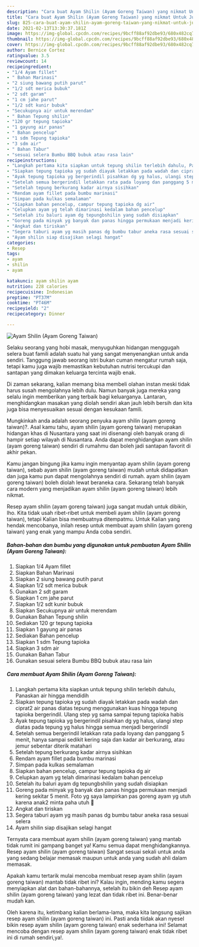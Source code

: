 ```yaml
---
description: "Cara buat Ayam Shilin (Ayam Goreng Taiwan) yang nikmat Untuk Jualan"
title: "Cara buat Ayam Shilin (Ayam Goreng Taiwan) yang nikmat Untuk Jualan"
slug: 825-cara-buat-ayam-shilin-ayam-goreng-taiwan-yang-nikmat-untuk-jualan
date: 2021-02-13T13:30:37.181Z
image: https://img-global.cpcdn.com/recipes/9bcff88af92dbe93/680x482cq70/ayam-shilin-ayam-goreng-taiwan-foto-resep-utama.jpg
thumbnail: https://img-global.cpcdn.com/recipes/9bcff88af92dbe93/680x482cq70/ayam-shilin-ayam-goreng-taiwan-foto-resep-utama.jpg
cover: https://img-global.cpcdn.com/recipes/9bcff88af92dbe93/680x482cq70/ayam-shilin-ayam-goreng-taiwan-foto-resep-utama.jpg
author: Bernice Cortez
ratingvalue: 3.5
reviewcount: 14
recipeingredient:
- "1/4 Ayam fillet"
- " Bahan Marinasi"
- "2 siung bawang putih parut"
- "1/2 sdt merica bubuk"
- "2 sdt garam"
- "1 cm jahe parut"
- "1/2 sdt kunir bubuk"
- "Secukupnya air untuk merendam"
- " Bahan Tepung shilin"
- "120 gr tepung tapioka"
- "1 gayung air panas"
- " Bahan pencelup"
- "1 sdm Tepung tapioka"
- "3 sdm air"
- " Bahan Tabur"
- "sesuai selera Bumbu BBQ bubuk atau rasa lain"
recipeinstructions:
- "Langkah pertama kita siapkan untuk tepung shilin terlebih dahulu, Panaskan air hingga mendidih"
- "Siapkan tepung tapioka yg sudah diayak letakkan pada wadah dan ciprat2 air panas diatas tepung menggunakan kuas hingga tepung tapioka bergerindil. Ulang step yg sama sampai tepung tapioka habis"
- "Ayak tepung tapioka yg bergerindil pisahkan dg yg halus, ulangi step diatas pada tepung yg halus hingga semua menjadi bergerindil"
- "Setelah semua bergerindil letakkan rata pada loyang dan panggang 5 menit, hanya sampai sedikit kering saja dan kadar air berkurang, atau jemur sebentar diterik matahari"
- "Setelah tepung berkurang kadar airnya sisihkan"
- "Rendam ayam fillet pada bumbu marinasi"
- "Simpan pada kulkas semalaman"
- "Siapkan bahan pencelup, campur tepung tapioka dg air"
- "Celupkan ayam yg telah dimarinasi kedalam bahan pencelup"
- "Setelah itu baluri ayam dg tepungbshilin yang sudah disiapkan"
- "Goreng pada minyak yg banyak dan panas hingga permukaan menjadi kering sekitar 5 menit. Foto yg saya lampirkan pas goreng ayam yg utuh karena anak2 minta paha utuh 🤭"
- "Angkat dan tiriskan"
- "Segera taburi ayam yg masih panas dg bumbu tabur aneka rasa sesuai selera"
- "Ayam shilin siap disajikan selagi hangat"
categories:
- Resep
tags:
- ayam
- shilin
- ayam

katakunci: ayam shilin ayam 
nutrition: 228 calories
recipecuisine: Indonesian
preptime: "PT37M"
cooktime: "PT46M"
recipeyield: "2"
recipecategory: Dinner

---
```



![Ayam Shilin (Ayam Goreng Taiwan)](https://img-global.cpcdn.com/recipes/9bcff88af92dbe93/680x482cq70/ayam-shilin-ayam-goreng-taiwan-foto-resep-utama.jpg)

Selaku seorang yang hobi masak, menyuguhkan hidangan menggugah selera buat famili adalah suatu hal yang sangat menyenangkan untuk anda sendiri. Tanggung jawab seorang istri bukan cuman mengatur rumah saja, tetapi kamu juga wajib memastikan kebutuhan nutrisi tercukupi dan santapan yang dimakan keluarga tercinta wajib enak.

Di zaman  sekarang, kalian memang bisa membeli olahan instan meski tidak harus susah mengolahnya lebih dulu. Namun banyak juga mereka yang selalu ingin memberikan yang terbaik bagi keluarganya. Lantaran, menghidangkan masakan yang diolah sendiri akan jauh lebih bersih dan kita juga bisa menyesuaikan sesuai dengan kesukaan famili. 



Mungkinkah anda adalah seorang penyuka ayam shilin (ayam goreng taiwan)?. Asal kamu tahu, ayam shilin (ayam goreng taiwan) merupakan hidangan khas di Nusantara yang saat ini disenangi oleh banyak orang di hampir setiap wilayah di Nusantara. Anda dapat menghidangkan ayam shilin (ayam goreng taiwan) sendiri di rumahmu dan boleh jadi santapan favorit di akhir pekan.

Kamu jangan bingung jika kamu ingin menyantap ayam shilin (ayam goreng taiwan), sebab ayam shilin (ayam goreng taiwan) mudah untuk didapatkan dan juga kamu pun dapat mengolahnya sendiri di rumah. ayam shilin (ayam goreng taiwan) boleh diolah lewat beraneka cara. Sekarang telah banyak cara modern yang menjadikan ayam shilin (ayam goreng taiwan) lebih nikmat.

Resep ayam shilin (ayam goreng taiwan) juga sangat mudah untuk dibikin, lho. Kita tidak usah ribet-ribet untuk membeli ayam shilin (ayam goreng taiwan), tetapi Kalian bisa membuatnya ditempatmu. Untuk Kalian yang hendak mencobanya, inilah resep untuk membuat ayam shilin (ayam goreng taiwan) yang enak yang mampu Anda coba sendiri.

<!--inarticleads1-->

##### Bahan-bahan dan bumbu yang digunakan untuk pembuatan Ayam Shilin (Ayam Goreng Taiwan):

1. Siapkan 1/4 Ayam fillet
1. Siapkan  Bahan Marinasi
1. Siapkan 2 siung bawang putih parut
1. Siapkan 1/2 sdt merica bubuk
1. Gunakan 2 sdt garam
1. Siapkan 1 cm jahe parut
1. Siapkan 1/2 sdt kunir bubuk
1. Siapkan Secukupnya air untuk merendam
1. Gunakan  Bahan Tepung shilin
1. Sediakan 120 gr tepung tapioka
1. Siapkan 1 gayung air panas
1. Sediakan  Bahan pencelup
1. Siapkan 1 sdm Tepung tapioka
1. Siapkan 3 sdm air
1. Gunakan  Bahan Tabur
1. Gunakan sesuai selera Bumbu BBQ bubuk atau rasa lain




<!--inarticleads2-->

##### Cara membuat Ayam Shilin (Ayam Goreng Taiwan):

1. Langkah pertama kita siapkan untuk tepung shilin terlebih dahulu, Panaskan air hingga mendidih
1. Siapkan tepung tapioka yg sudah diayak letakkan pada wadah dan ciprat2 air panas diatas tepung menggunakan kuas hingga tepung tapioka bergerindil. Ulang step yg sama sampai tepung tapioka habis
1. Ayak tepung tapioka yg bergerindil pisahkan dg yg halus, ulangi step diatas pada tepung yg halus hingga semua menjadi bergerindil
1. Setelah semua bergerindil letakkan rata pada loyang dan panggang 5 menit, hanya sampai sedikit kering saja dan kadar air berkurang, atau jemur sebentar diterik matahari
1. Setelah tepung berkurang kadar airnya sisihkan
1. Rendam ayam fillet pada bumbu marinasi
1. Simpan pada kulkas semalaman
1. Siapkan bahan pencelup, campur tepung tapioka dg air
1. Celupkan ayam yg telah dimarinasi kedalam bahan pencelup
1. Setelah itu baluri ayam dg tepungbshilin yang sudah disiapkan
1. Goreng pada minyak yg banyak dan panas hingga permukaan menjadi kering sekitar 5 menit. Foto yg saya lampirkan pas goreng ayam yg utuh karena anak2 minta paha utuh 🤭
1. Angkat dan tiriskan
1. Segera taburi ayam yg masih panas dg bumbu tabur aneka rasa sesuai selera
1. Ayam shilin siap disajikan selagi hangat




Ternyata cara membuat ayam shilin (ayam goreng taiwan) yang mantab tidak rumit ini gampang banget ya! Kamu semua dapat menghidangkannya. Resep ayam shilin (ayam goreng taiwan) Sangat sesuai sekali untuk anda yang sedang belajar memasak maupun untuk anda yang sudah ahli dalam memasak.

Apakah kamu tertarik mulai mencoba membuat resep ayam shilin (ayam goreng taiwan) mantab tidak ribet ini? Kalau ingin, mending kamu segera menyiapkan alat dan bahan-bahannya, setelah itu bikin deh Resep ayam shilin (ayam goreng taiwan) yang lezat dan tidak ribet ini. Benar-benar mudah kan. 

Oleh karena itu, ketimbang kalian berlama-lama, maka kita langsung sajikan resep ayam shilin (ayam goreng taiwan) ini. Pasti anda tiidak akan nyesel bikin resep ayam shilin (ayam goreng taiwan) enak sederhana ini! Selamat mencoba dengan resep ayam shilin (ayam goreng taiwan) enak tidak ribet ini di rumah sendiri,ya!.


